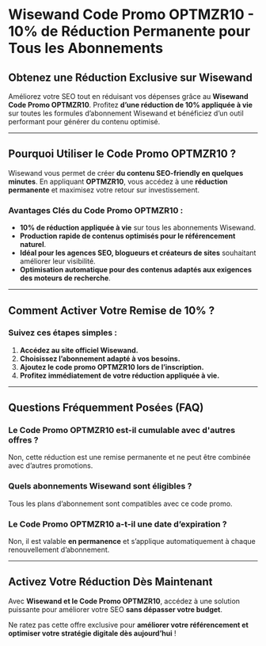 # **Wisewand Code Promo OPTMZR10 - 10% de Réduction Permanente pour Tous les Abonnements**

## **Obtenez une Réduction Exclusive sur Wisewand**

Améliorez votre SEO tout en réduisant vos dépenses grâce au **Wisewand Code Promo OPTMZR10**. Profitez **d’une réduction de 10% appliquée à vie** sur toutes les formules d’abonnement Wisewand et bénéficiez d’un outil performant pour générer du contenu optimisé.

---

## **Pourquoi Utiliser le Code Promo OPTMZR10 ?**

Wisewand vous permet de créer **du contenu SEO-friendly en quelques minutes**. En appliquant **OPTMZR10**, vous accédez à une **réduction permanente** et maximisez votre retour sur investissement.

### **Avantages Clés du Code Promo OPTMZR10 :**
- **10% de réduction appliquée à vie** sur tous les abonnements Wisewand.
- **Production rapide de contenus optimisés pour le référencement naturel**.
- **Idéal pour les agences SEO, blogueurs et créateurs de sites** souhaitant améliorer leur visibilité.
- **Optimisation automatique pour des contenus adaptés aux exigences des moteurs de recherche**.

---

## **Comment Activer Votre Remise de 10% ?**

### **Suivez ces étapes simples :**
1. **Accédez au site officiel Wisewand.**
2. **Choisissez l’abonnement adapté à vos besoins.**
3. **Ajoutez le code promo OPTMZR10 lors de l’inscription.**
4. **Profitez immédiatement de votre réduction appliquée à vie.**

---

## **Questions Fréquemment Posées (FAQ)**

### **Le Code Promo OPTMZR10 est-il cumulable avec d'autres offres ?**
Non, cette réduction est une remise permanente et ne peut être combinée avec d’autres promotions.

### **Quels abonnements Wisewand sont éligibles ?**
Tous les plans d’abonnement sont compatibles avec ce code promo.

### **Le Code Promo OPTMZR10 a-t-il une date d’expiration ?**
Non, il est valable **en permanence** et s’applique automatiquement à chaque renouvellement d’abonnement.

---

## **Activez Votre Réduction Dès Maintenant**

Avec **Wisewand et le Code Promo OPTMZR10**, accédez à une solution puissante pour améliorer votre SEO **sans dépasser votre budget**.

Ne ratez pas cette offre exclusive pour **améliorer votre référencement et optimiser votre stratégie digitale dès aujourd’hui** !

